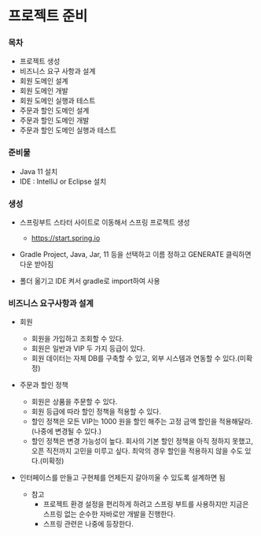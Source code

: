 # 프로젝트 준비

### 목차

* 프로젝트 생성
* 비즈니스 요구 사항과 설계
* 회원 도메인 설계
* 회원 도메인 개발
* 회원 도메인 실행과 테스트
* 주문과 할인 도메인 설계
* 주문과 할인 도메인 개발
* 주문과 할인 도메인 실행과 테스트

### 준비물

* Java 11 설치
* IDE : IntelliJ or Eclipse 설치

### 생성

* 스프링부트 스타터 사이트로 이동해서 스프링 프로젝트 생성
  * https://start.spring.io

* Gradle Project, Java, Jar, 11 등을 선택하고 이름 정하고 GENERATE 클릭하면 다운 받아짐
* 폴더 옮기고 IDE 켜서 gradle로 import하여 사용

### 비즈니스 요구사항과 설계

* 회원
  * 회원을 가입하고 조회할 수 있다.
  * 회원은 일반과 VIP 두 가지 등급이 있다.
  * 회원 데이터는 자체 DB를 구축할 수 있고, 외부 시스템과 연동할 수 있다.(미확정)
* 주문과 할인 정책
  * 회원은 상품을 주문할 수 있다.
  * 회원 등급에 따라 할인 정책을 적용할 수 있다.
  * 할인 정책은 모든 VIP는 1000 원을 할인 해주는 고정 금액 할인을 적용해달라.(나중에 변경될 수 있다.)
  * 할인 정책은 변경 가능성이 높다. 회사의 기본 할인 정책을 아직 정하지 못했고, 오픈 직전까지 고민을 미루고 싶다. 최악의 경우 할인을 적용하지 않을 수도 있다.(미확정)

* 인터페이스를 만들고 구현체를 언제든지 갈아끼울 수 있도록 설계하면 됨
  * 참고
    * 프로젝트 환경 설정을 편리하게 하려고 스프링 부트를 사용하지만 지금은 스프링 없는 순수한 자바로만 개발을 진행한다.
    * 스프링 관련은 나중에 등장한다.

